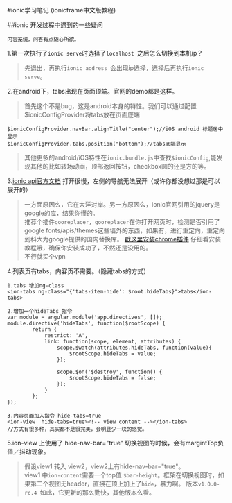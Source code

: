 #ionic学习笔记 (ionicframe中文版教程)

##ionic 开发过程中遇到的一些疑问

   	内容笼统，问答有点随心所欲。
   
1.第一次执行了`ionic serve`时选择了`localhost `之后怎么切换到本机ip？ 

>	先退出，再执行`ionic address `会出现ip选择，选择后再执行`ionic serve`。       

2.在android下，tabs出现在页面顶端。官网的demo都是这样。
>	首先这个不是bug，这是android本身的特性。我们可以通过配置$ionicConfigProvider将tabs放在页面底端  

	$ionicConfigProvider.navBar.alignTitle("center");//iOS android 标题居中显示
  	$ionicConfigProvider.tabs.position("bottom");//tabs底端显示
>其他更多的android/iOS特性在`ionic.bundle.js`中查找`$ionicConfig`,能发现其他的比如转场动画，顶部返回按钮，checkbox圆的还是方的等。

3.[ionic api官方文档](http://ionicframework.com/docs/api/) 打开很慢，左侧的导航无法展开（或许你都没想过那是可以展开的）
>一方面原因么，它在大洋对岸。另一方原因么，ionic官网引用的jquery是google的库，结果你懂的。   
>推荐个插件`gooreplacer`，`gooreplacer`在你打开网页时，检测是否引用了google fonts/apis/themes这些墙外的东西，如果有，进行重定向，重定向到科大为google提供的国内替换库。
>[戳这里安装chrome插件](https://github.com/jiacai2050/gooreplacer4chrome#install)  仔细看安装教程哦，确保你安装成功了，不然还是没用的。  
>不行就买个vpn

4.列表页有tabs，内容页不需要。（隐藏tabs的方式）

	1.tabs 增加ng-class
	<ion-tabs ng-class="{'tabs-item-hide': $root.hideTabs}">tabs</ion-tabs>
	
	2.增加一个hideTabs 指令
	var module = angular.module('app.directives', []);
	module.directive('hideTabs', function($rootScope) {
		    return {
		        restrict: 'A',
		        link: function(scope, element, attributes) {
		            scope.$watch(attributes.hideTabs, function(value){
		                $rootScope.hideTabs = value;
		            });

		            scope.$on('$destroy', function() {
		                $rootScope.hideTabs = false;
		            });
		        }
		    };
	});
	
	3.内容页面加入指令 hide-tabs=true
	<ion-view  hide-tabs=true><!-- view content --></ion-tabs>
	//方式有很多种，其实都不是很完美，会明显少一块的感觉。
5.ion-view 上使用了 hide-nav-bar="true" 切换视图的时候，会有margintTop负值／抖动现象。
>假设view1 转入 view2，view2上有hide-nav-bar="true"。    
>view1 中`ion-content`需要一个top值 `$bar-height`。框架在切换视图时，如果第二个视图无header，直接在顶上加上了`hide`，暴力啊。 版本`v1.0.0-rc.4 `如此，它更新的那么勤快，其他版本么看。
